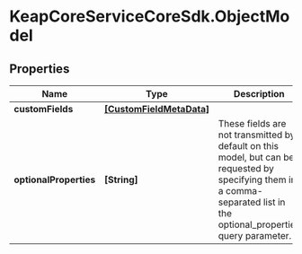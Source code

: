 # KeapCoreServiceCoreSdk.ObjectModel

## Properties

Name | Type | Description | Notes
------------ | ------------- | ------------- | -------------
**customFields** | [**[CustomFieldMetaData]**](CustomFieldMetaData.md) |  | [optional] 
**optionalProperties** | **[String]** | These fields are not transmitted by default on this model, but can be requested by specifying them in a comma-separated list in the optional_properties query parameter. | [optional] 


